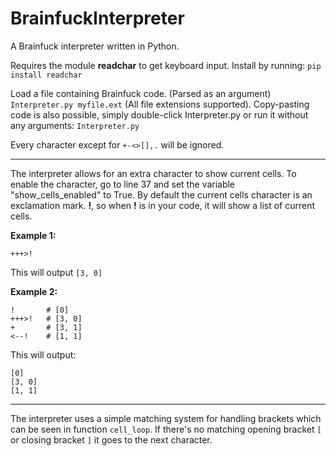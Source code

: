 # BrainfuckInterpreter
A Brainfuck interpreter written in Python.

Requires the module **readchar** to get keyboard input.
Install by running: `pip install readchar`

Load a file containing Brainfuck code. (Parsed as an argument) `Interpreter.py myfile.ext` (All file extensions supported).
Copy-pasting code is also possible, simply double-click Interpreter.py or run it without any arguments: `Interpreter.py`

Every character except for `+-<>[],.` will be ignored.

----

The interpreter allows for an extra character to show current cells. To enable the character, go to line 37 and set the variable "show_cells_enabled" to True. By default the current cells character is an exclamation mark. **!**, so when **!** is in your code, it will show a list of current cells.  

**Example 1:**  
```
+++>!
```  
This will output `[3, 0]`  

**Example 2:**  
```
!       # [0]
+++>!   # [3, 0]
+       # [3, 1]
<--!    # [1, 1]
```  
This will output:
```
[0]
[3, 0]
[1, 1]
```  

----

The interpreter uses a simple matching system for handling brackets which can be seen in function `cell_loop`. If there's no matching opening bracket `[` or closing bracket `]` it goes to the next character.

